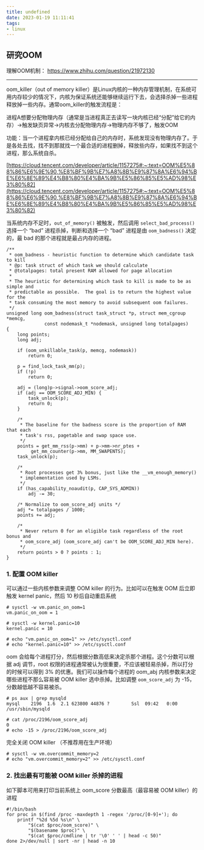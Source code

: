 ```yaml
---
title: undefined
date: 2023-01-19 11:11:41
tags:
- linux
---
```


## 研究OOM

理解OOM机制： https://www.zhihu.com/question/21972130

---

oom_killer（out of memory killer）是Linux内核的一种内存管理机制，在系统可用内存较少的情况下，内核为保证系统还能够继续运行下去，会选择杀掉一些进程释放掉一些内存。通常oom_killer的触发流程是：

进程A想要分配物理内存（通常是当进程真正去读写一块内核已经“分配”给它的内存）->触发缺页异常->内核去分配物理内存->物理内存不够了，触发OOM

功能：当一个进程拿内核已经分配给自己的内存时，系统发现没有物理内存了。于是各处去找，找不到那就找一个最合适的进程删掉，释放些内存，如果找不到这个进程，那么系统自杀。

[https://cloud.tencent.com/developer/article/1157275#:~:text=OOM%E5%88%86%E6%9E%90,%E8%BF%9B%E7%A8%8B%E9%87%8A%E6%94%BE%E6%8E%89%E4%B8%80%E4%BA%9B%E5%86%85%E5%AD%98%E3%80%82](https://cloud.tencent.com/developer/article/1157275#:~:text=OOM%E5%88%86%E6%9E%90,%E8%BF%9B%E7%A8%8B%E9%87%8A%E6%94%BE%E6%8E%89%E4%B8%80%E4%BA%9B%E5%86%85%E5%AD%98%E3%80%82)

当系统内存不足时，`out_of_memory()` 被触发，然后调用 `select_bad_process()` 选择一个 “bad” 进程杀掉，判断和选择一个 “bad” 进程是由 `oom_badness()` 决定的，最 bad 的那个进程就是最占内存的进程。

```
/**
 * oom_badness - heuristic function to determine which candidate task to kill
 * @p: task struct of which task we should calculate
 * @totalpages: total present RAM allowed for page allocation
 *
 * The heuristic for determining which task to kill is made to be as simple and
 * predictable as possible.  The goal is to return the highest value for the
 * task consuming the most memory to avoid subsequent oom failures.
 */
unsigned long oom_badness(struct task_struct *p, struct mem_cgroup *memcg,
			  const nodemask_t *nodemask, unsigned long totalpages)
{
	long points;
	long adj;

	if (oom_unkillable_task(p, memcg, nodemask))
		return 0;

	p = find_lock_task_mm(p);
	if (!p)
		return 0;

	adj = (long)p->signal->oom_score_adj;
	if (adj == OOM_SCORE_ADJ_MIN) {
		task_unlock(p);
		return 0;
	}

	/*
	 * The baseline for the badness score is the proportion of RAM that each
	 * task's rss, pagetable and swap space use.
	 */
	points = get_mm_rss(p->mm) + p->mm->nr_ptes +
		 get_mm_counter(p->mm, MM_SWAPENTS);
	task_unlock(p);

	/*
	 * Root processes get 3% bonus, just like the __vm_enough_memory()
	 * implementation used by LSMs.
	 */
	if (has_capability_noaudit(p, CAP_SYS_ADMIN))
		adj -= 30;

	/* Normalize to oom_score_adj units */
	adj *= totalpages / 1000;
	points += adj;

	/*
	 * Never return 0 for an eligible task regardless of the root bonus and
	 * oom_score_adj (oom_score_adj can't be OOM_SCORE_ADJ_MIN here).
	 */
	return points > 0 ? points : 1;
}
```

### 1. 配置 OOM killer

可以通过一些内核参数来调整 OOM killer 的行为。比如可以在触发 OOM 后立即触发 kernel panic，然后 10 秒后自动重启系统

```
# sysctl -w vm.panic_on_oom=1
vm.panic_on_oom = 1

# sysctl -w kernel.panic=10
kernel.panic = 10

# echo "vm.panic_on_oom=1" >> /etc/sysctl.conf
# echo "kernel.panic=10" >> /etc/sysctl.conf
```

oom 会给每个进程打分，然后根据分数高低来决定杀那个进程。这个分数可以根据 adj 调节，root 权限的进程通常被认为很重要，不应该被轻易杀掉，所以打分的时候可以得到 3% 的优惠。我们可以操作每个进程的 oom_abj 内核参数来决定哪些进程不那么容易被 OOM killer 选中杀掉。比如调整 `oom_score_adj` 为 -15，分数越低越不容易被杀。

```
# ps aux | grep mysqld
mysql    2196  1.6  2.1 623800 44876 ?        Ssl  09:42   0:00 /usr/sbin/mysqld

# cat /proc/2196/oom_score_adj
0
# echo -15 > /proc/2196/oom_score_adj
```

完全关闭 OOM killer （不推荐用在生产环境）

```
# sysctl -w vm.overcommit_memory=2
# echo "vm.overcommit_memory=2" >> /etc/sysctl.conf
```

### 2. 找出最有可能被 OOM killer 杀掉的进程

如下脚本可用来打印当前系统上 oom_score 分数最高（最容易被 OOM killer）的进程

```
#!/bin/bash
for proc in $(find /proc -maxdepth 1 -regex '/proc/[0-9]+'); do
    printf "%2d %5d %s\n" \
        "$(cat $proc/oom_score)" \
        "$(basename $proc)" \
        "$(cat $proc/cmdline | tr '\0' ' ' | head -c 50)"
done 2>/dev/null | sort -nr | head -n 10
```

